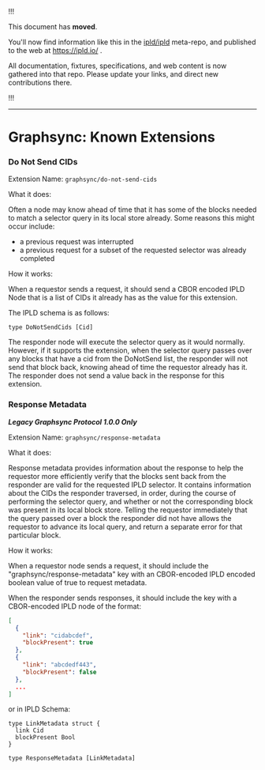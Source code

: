 
!!!

This document has **moved**.

You'll now find information like this in the [ipld/ipld](https://github.com/ipld/ipld/) meta-repo,
and published to the web at https://ipld.io/ .

All documentation, fixtures, specifications, and web content is now gathered into that repo.
Please update your links, and direct new contributions there.

!!!

----

# Graphsync: Known Extensions

### Do Not Send CIDs

Extension Name: `graphsync/do-not-send-cids`

What it does:

Often a node may know ahead of time that it has some of the blocks needed to match a selector query in its local store already. Some reasons this might occur include:

- a previous request was interrupted
- a previous request for a subset of the requested selector was already completed

How it works:

When a requestor sends a request, it should send a CBOR encoded IPLD Node that is a list of CIDs it already has as the value for this extension.

The IPLD schema is as follows:

```ipldsch
type DoNotSendCids [Cid]
```

The responder node will execute the selector query as it would normally. However, if it supports the extension, when the selector query passes over any blocks that have a cid from the DoNotSend list, the responder will not send that block back, knowing ahead of time the requestor already has it. The responder does not send a value back in the response for this extension.

### Response Metadata

***Legacy Graphsync Protocol 1.0.0 Only***

Extension Name: `graphsync/response-metadata`

What it does:

Response metadata provides information about the response to help the requestor more efficiently verify that the blocks sent back from the responder are valid for the requested IPLD selector. It contains information about the CIDs the responder traversed, in order, during the course of performing the selector query, and whether or not the corresponding block was present in its local block store. Telling the requestor immediately that the query passed over a block the responder did not have allows the requestor to advance its local query, and return a separate error for that particular block.

How it works:

When a requestor node sends a request, it should include the "graphsync/response-metadata" key with an CBOR-encoded IPLD encoded boolean value of true to request metadata.

When the responder sends responses, it should include the key with a CBOR-encoded IPLD node of the format:

```json
[
  {
    "link": "cidabcdef",
    "blockPresent": true
  },
  {
    "link": "abcdedf443",
    "blockPresent": false
  },
  ...
]
```

or in IPLD Schema:

```ipldsch
type LinkMetadata struct {
  link Cid
  blockPresent Bool
}

type ResponseMetadata [LinkMetadata]
```
